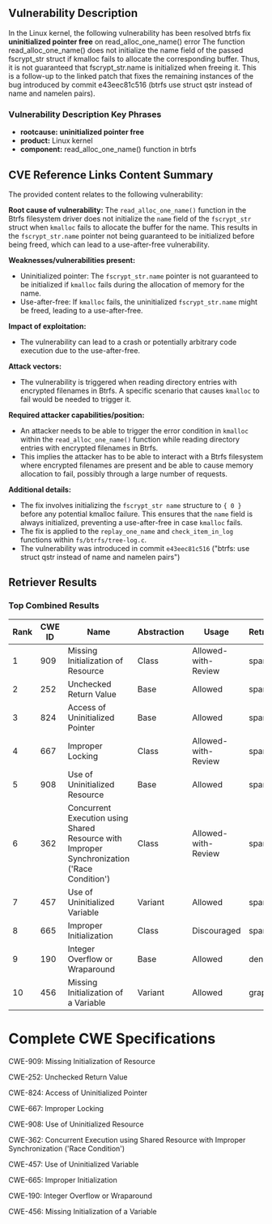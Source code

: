 ## Vulnerability Description
In the Linux kernel, the following vulnerability has been resolved btrfs fix **uninitialized pointer free** on read_alloc_one_name() error The function read_alloc_one_name() does not initialize the name field of the passed fscrypt_str struct if kmalloc fails to allocate the corresponding buffer. Thus, it is not guaranteed that fscrypt_str.name is initialized when freeing it. This is a follow-up to the linked patch that fixes the remaining instances of the bug introduced by commit e43eec81c516 (btrfs use struct qstr instead of name and namelen pairs).

### Vulnerability Description Key Phrases
- **rootcause:** **uninitialized pointer free**
- **product:** Linux kernel
- **component:** read_alloc_one_name() function in btrfs

## CVE Reference Links Content Summary
The provided content relates to the following vulnerability:

**Root cause of vulnerability:**
The `read_alloc_one_name()` function in the Btrfs filesystem driver does not initialize the `name` field of the `fscrypt_str` struct when `kmalloc` fails to allocate the buffer for the name. This results in the `fscrypt_str.name` pointer not being guaranteed to be initialized before being freed, which can lead to a use-after-free vulnerability.

**Weaknesses/vulnerabilities present:**
- Uninitialized pointer: The `fscrypt_str.name` pointer is not guaranteed to be initialized if `kmalloc` fails during the allocation of memory for the name.
- Use-after-free: If `kmalloc` fails, the uninitialized `fscrypt_str.name` might be freed, leading to a use-after-free.

**Impact of exploitation:**
- The vulnerability can lead to a crash or potentially arbitrary code execution due to the use-after-free.

**Attack vectors:**
- The vulnerability is triggered when reading directory entries with encrypted filenames in Btrfs. A specific scenario that causes `kmalloc` to fail would be needed to trigger it.

**Required attacker capabilities/position:**
- An attacker needs to be able to trigger the error condition in `kmalloc` within the `read_alloc_one_name()` function while reading directory entries with encrypted filenames in Btrfs.
- This implies the attacker has to be able to interact with a Btrfs filesystem where encrypted filenames are present and be able to cause memory allocation to fail, possibly through a large number of requests.

**Additional details:**
- The fix involves initializing the `fscrypt_str name` structure to `{ 0 }` before any potential kmalloc failure. This ensures that the `name` field is always initialized, preventing a use-after-free in case `kmalloc` fails.
- The fix is applied to the `replay_one_name` and `check_item_in_log` functions within `fs/btrfs/tree-log.c`.
- The vulnerability was introduced in commit `e43eec81c516` ("btrfs: use struct qstr instead of name and namelen pairs")

## Retriever Results

### Top Combined Results

| Rank | CWE ID | Name | Abstraction | Usage  | Retrievers | Individual Scores |
|------|--------|------|-------------|-------|------------|-------------------|
| 1 | 909 | Missing Initialization of Resource | Class | Allowed-with-Review | sparse | 0.548 |
| 2 | 252 | Unchecked Return Value | Base | Allowed | sparse | 0.489 |
| 3 | 824 | Access of Uninitialized Pointer | Base | Allowed | sparse | 0.484 |
| 4 | 667 | Improper Locking | Class | Allowed-with-Review | sparse | 0.484 |
| 5 | 908 | Use of Uninitialized Resource | Base | Allowed | sparse | 0.468 |
| 6 | 362 | Concurrent Execution using Shared Resource with Improper Synchronization ('Race Condition') | Class | Allowed-with-Review | sparse | 0.467 |
| 7 | 457 | Use of Uninitialized Variable | Variant | Allowed | sparse | 0.459 |
| 8 | 665 | Improper Initialization | Class | Discouraged | sparse | 0.456 |
| 9 | 190 | Integer Overflow or Wraparound | Base | Allowed | dense | 0.457 |
| 10 | 456 | Missing Initialization of a Variable | Variant | Allowed | graph | 0.003 |



# Complete CWE Specifications

CWE-909: Missing Initialization of Resource

CWE-252: Unchecked Return Value

CWE-824: Access of Uninitialized Pointer

CWE-667: Improper Locking

CWE-908: Use of Uninitialized Resource

CWE-362: Concurrent Execution using Shared Resource with Improper Synchronization ('Race Condition')

CWE-457: Use of Uninitialized Variable

CWE-665: Improper Initialization

CWE-190: Integer Overflow or Wraparound

CWE-456: Missing Initialization of a Variable